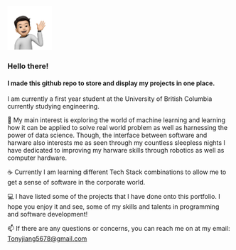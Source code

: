 <p align="left">
  <img src="https://github.com/Tony-j77/Tony-j77/blob/main/Tony2.png" width="auto" height="100px" title="hover text">
</p>

### Hello there!

#### I made this github repo to store and display my projects in one place.

I am currently a first year student at the University of British Columbia currently studying engineering. 

📱 My main interest is exploring the world of machine learning and learning how it can be applied to solve real world problem as well as harnessing the power of data science. Though, the interface between software and harware also interests me as seen through my countless sleepless nights I have dedicated to improving my harware skills through robotics as well as computer hardware. 

☕ Currently I am learning different Tech Stack combinations to allow me to get a sense of software in the corporate world. 

💻 I have listed some of the projects that I have done onto this portfolio. I hope you enjoy it and see, some of my skills and talents in programming and software development!

📫 If there are any questions or concerns, you can reach me on at my email: Tonyjiang5678@gmail.com
